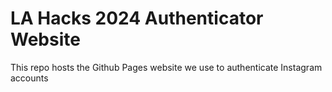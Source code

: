 # LA Hacks 2024 Authenticator Website
This repo hosts the Github Pages website we use to authenticate Instagram accounts
